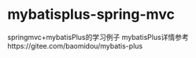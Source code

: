 # mybatisplus-spring-mvc
springmvc+mybatisPlus的学习例子
mybatisPlus详情参考https://gitee.com/baomidou/mybatis-plus
